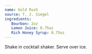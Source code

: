 ```yaml
---
name: Gold Rush
source: T. J. Siegel
ingredients:
   Bourbon: 2oz
   Lemon Juice: 0.75oz
   Rich Honey Syrup: 0.75oz
---
```


Shake in cocktail shaker. 
Serve over ice.
